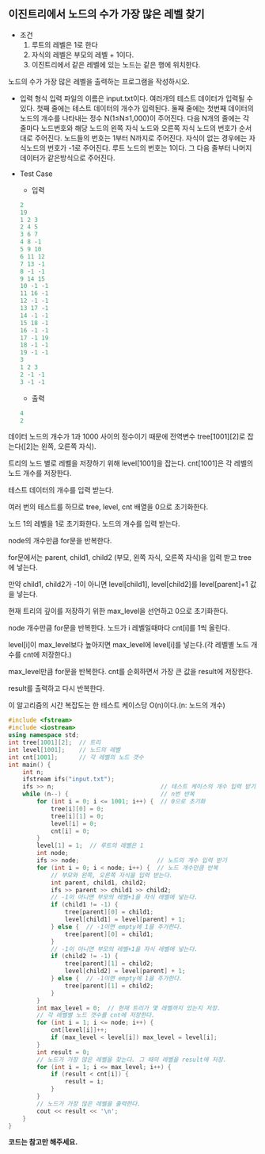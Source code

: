 ## 이진트리에서 노드의 수가 가장 많은 레벨 찾기

- 조건
    1. 루트의 레벨은 1로 한다
    2. 자식의 레벨은 부모의 레벨 + 1이다.
    3. 이진트리에서 같은 레벨에 있는 노드는 같은 행에 위치한다.

노드의 수가 가장 많은 레벨을 출력하는 프로그램을 작성하시오.

- 입력 형식
  입력 파일의 이름은 input.txt이다. 여러개의 테스트 데이터가 입력될 수 있다. 첫째 줄에는 테스트 데이터의 개수가 입력된다. 둘째 줄에는 첫번째 데이터의 노드의 개수를 나타내는 정수 N(1≤N≤1,000)이 주어진다. 다음 N개의 줄에는 각 줄마다 노드번호와 해당 노드의 왼쪽 자식 노드와 오른쪽 자식 노드의 번호가 순서대로 주어진다. 노드들의 번호는 1부터 N까지로 주어진다. 자식이 없는 경우에는 자식노드의 번호가 -1로 주어진다. 루트 노드의 번호는 1이다. 그 다음 줄부터 나머지 데이터가 같은방식으로 주어진다.

- Test Case
    - 입력
    ```c
    2
    19
    1 2 3
    2 4 5
    3 6 7
    4 8 -1
    5 9 10
    6 11 12
    7 13 -1
    8 -1 -1
    9 14 15
    10 -1 -1
    11 16 -1
    12 -1 -1
    13 17 -1
    14 -1 -1
    15 18 -1
    16 -1 -1
    17 -1 19
    18 -1 -1
    19 -1 -1
    3
    1 2 3
    2 -1 -1
    3 -1 -1
    ```
    - 출력
    ```c
    4
    2
    ```

데이터 노드의 개수가 1과 1000 사이의 정수이기 때문에 전역변수 tree[1001][2]로 잡는다([2]는 왼쪽, 오른쪽 자식). 

트리의 노드 별로 레벨을 저장하기 위해 level[1001]을 잡는다. cnt[1001]은 각 레벨의 노드 개수를 저장한다.

테스트 데이터의 개수를 입력 받는다. 

여러 번의 테스트를 하므로 tree, level, cnt 배열을 0으로 초기화한다. 

노드 1의 레벨을 1로 초기화한다. 노드의 개수를 입력 받는다.

node의 개수만큼 for문을 반복한다. 

for문에서는 parent, child1, child2 (부모, 왼쪽 자식, 오른쪽 자식)을 입력 받고 tree에 넣는다. 

만약 child1, child2가 -1이 아니면 level[child1], level[child2]를 level[parent]+1 값을 넣는다.

현재 트리의 깊이를 저장하기 위한 max_level을 선언하고 0으로 초기화한다.

node 개수만큼 for문을 반복한다. 노드가 i 레벨일때마다 cnt[i]를 1씩 올린다. 

level[i]이 max_level보다 높아지면 max_level에 level[i]를 넣는다.(각 레벨별 노드 개수를 cnt에 저장한다.)

max_level만큼 for문을 반복한다. cnt를 순회하면서 가장 큰 값을 result에 저장한다.

result를 출력하고 다시 반복한다.

이 알고리즘의 시간 복잡도는 한 테스트 케이스당 O(n)이다.(n: 노드의 개수)

```cpp
#include <fstream>
#include <iostream>
using namespace std;
int tree[1001][2];  // 트리
int level[1001];    // 노드의 레벨
int cnt[1001];      // 각 레벨의 노드 갯수
int main() {
    int n;
    ifstream ifs("input.txt");
    ifs >> n;                              // 테스트 케이스의 개수 입력 받기
    while (n--) {                          // n번 반복
        for (int i = 0; i <= 1001; i++) {  // 0으로 초기화
            tree[i][0] = 0;
            tree[i][1] = 0;
            level[i] = 0;
            cnt[i] = 0;
        }
        level[1] = 1;  // 루트의 레벨은 1
        int node;
        ifs >> node;                      // 노드의 개수 입력 받기
        for (int i = 0; i < node; i++) {  // 노드 개수만큼 반복
            // 부모와 왼쪽, 오른쪽 자식을 입력 받는다.
            int parent, child1, child2;
            ifs >> parent >> child1 >> child2;
            // -1이 아니면 부모의 레벨+1을 자식 레벨에 넣는다.
            if (child1 != -1) {
                tree[parent][0] = child1;
                level[child1] = level[parent] + 1;
            } else {  // -1이면 empty에 1을 추가한다.
                tree[parent][0] = child1;
            }
            // -1이 아니면 부모의 레벨+1을 자식 레벨에 넣는다.
            if (child2 != -1) {
                tree[parent][1] = child2;
                level[child2] = level[parent] + 1;
            } else {  // -1이면 empty에 1을 추가한다.
                tree[parent][1] = child2;
            }
        }
        int max_level = 0;  // 현재 트리가 몇 레벨까지 있는지 저장.
        // 각 레벨별 노드 갯수를 cnt에 저장한다.
        for (int i = 1; i <= node; i++) {
            cnt[level[i]]++;
            if (max_level < level[i]) max_level = level[i];
        }
        int result = 0;
        // 노드가 가장 많은 레벨을 찾는다. 그 때의 레벨을 result에 저장.
        for (int i = 1; i <= max_level; i++) {
            if (result < cnt[i]) {
                result = i;
            }
        }
        // 노드가 가장 많은 레벨을 출력한다.
        cout << result << '\n';
    }
}
```

**코드는 참고만 해주세요.**